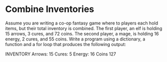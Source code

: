 # Combine Inventories

Assume you are writing a co-op fantasy game where to players each hold items, but their total inventory is combined. The first player, an elf is holding 15 arrows, 3 cures, and 72 coins. The second player, a mage, is holding 16 energy, 2 cures, and 55 coins. Write a program using a dictionary, a function and a for loop that produces the following output:  


INVENTORY
Arrows: 15
Cures: 5
Energy: 16
Coins 127
